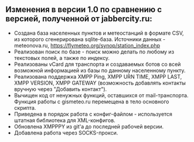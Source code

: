 ## Изменения в версии 1.0 по сравнению с версией, полученной от jabbercity.ru:

* Создана база населенных пунктов и метеостанций в формате CSV, из которого сгенерирована sqlite-база. Источники данных - meteonova.ru, https://flymeteo.org/synop/station_index.php
* Реализован поиск по базе - поиск можно делать по любому из текстовых полей, а также по индексу.
* Реализованы vCard для транспорта и создаваемых ботов со всей возможной информацией из базы по данному населенному пункту.
* Реализована поддержка XMPP Ping, XMPP URN TIME, XMPP LAST, XMPP VERSION, XMPP GATEWAY (возможность добавлять контакты вручную через "Добавить контакт").
* Вычищен код от ненужных функций, оставшихся от mail-транспорта. Функция работы с gismeteo.ru перемещена в тело основного скрипта.
* Приведена в порядок работа с конфиг-файлом - используется штатная библиотека для XML-конфигов.
* Обновлена XMPPPY из git'а до последней рабочей версии.
* Добавлена работа через SOCKS-прокси.